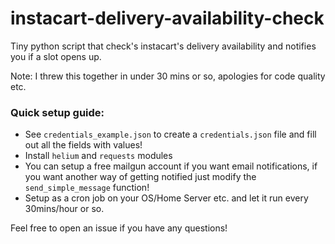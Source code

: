 # instacart-delivery-availability-check
Tiny python script that check's instacart's delivery availability and notifies you if a slot opens up.

Note: I threw this together in under 30 mins or so, apologies for code quality etc.

### Quick setup guide:
- See `credentials_example.json` to create a `credentials.json` file and fill out all the fields with values!
- Install `helium` and `requests` modules
- You can setup a free mailgun account if you want email notifications, if you want another way of getting notified just modify the `send_simple_message` function!
- Setup as a cron job on your OS/Home Server etc. and let it run every 30mins/hour or so.

Feel free to open an issue if you have any questions!

